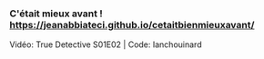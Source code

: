 ### C'était mieux avant ! https://jeanabbiateci.github.io/cetaitbienmieuxavant/ ###



Vidéo: True Detective S01E02 | Code: Ianchouinard
